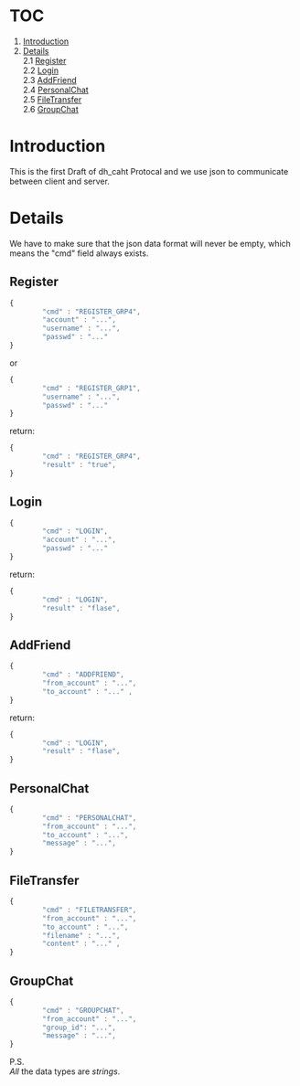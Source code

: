 TOC
====

1. [Introduction](#introduction)  
2. [Details](#details)  
  2.1 [Register](#register)  
  2.2 [Login](#login)  
  2.3 [AddFriend](#add-friend)  
  2.4 [PersonalChat](#personal-chat)  
  2.5 [FileTransfer](#file-transfer)  
  2.6 [GroupChat](#group-chat)  


# Introduction <a name="introduction"></a>
This is the first Draft of dh_caht Protocal and we use json to communicate between client and server.


# Details <a name="details"></a>
We have to make sure that the json data format will never be empty, which means the "cmd" field always exists.

## Register <a name="register"></a>
```javascript
{
        "cmd" : "REGISTER_GRP4",
        "account" : "...",
        "username" : "...",
        "passwd" : "..."
}
```
or

```javascript
{
        "cmd" : "REGISTER_GRP1",
        "username" : "...",
        "passwd" : "..."
}
```


return:
```javascript
{
        "cmd" : "REGISTER_GRP4",
        "result" : "true",
}
```

## Login <a name="login"></a>
```javascript
{
        "cmd" : "LOGIN",
        "account" : "...",
        "passwd" : "..."
}
```


return:
```javascript
{
        "cmd" : "LOGIN",
        "result" : "flase",
}
```

## AddFriend <a name="add-friend"></a>
```javascript
{
        "cmd" : "ADDFRIEND",
        "from_account" : "...",
        "to_account" : "..." ,
}
```

return:
```javascript
{
        "cmd" : "LOGIN",
        "result" : "flase",
}
```

## PersonalChat <a name="personal-chat"></a>
```javascript
{
        "cmd" : "PERSONALCHAT",
        "from_account" : "...",
        "to_account" : "...",
        "message" : "...",
}
```

## FileTransfer <a name="file-transfer"></a>
```javascript
{
        "cmd" : "FILETRANSFER",
        "from_account" : "...",
        "to_account" : "...",
        "filename" : "...",
        "content" : "..." ,
}
```

## GroupChat <a name="group-chat"></a>
```javascript
{
        "cmd" : "GROUPCHAT",
        "from_account" : "...",
        "group_id": "...",
        "message" : "...",
}
```

P.S.  
*All* the data types are _strings_.
